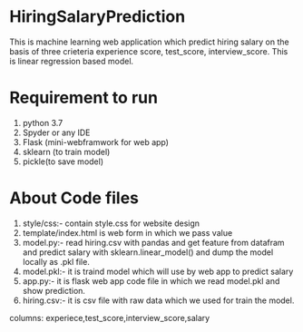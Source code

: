 # HiringSalaryPrediction
This is machine learning web application which predict hiring salary on the basis of three crieteria experience score, test_score, interview_score. This is linear regression based model.

# Requirement to run
1. python 3.7
2. Spyder or any IDE
3. Flask (mini-webframwork for web app)
4. sklearn (to train model)
5. pickle(to save model)

# About Code files
1. style/css:- contain style.css for website design
2. template/index.html is web form in which we pass value
3. model.py:- read hiring.csv with pandas and get feature from datafram and predict salary with sklearn.linear_model() and dump the model locally as .pkl file.
4. model.pkl:- it is traind model which will use by web app to predict salary
5. app.py:- it is flask web app code file in which we read model.pkl and show prediction.
6. hiring.csv:- it is csv file with raw data which we used for train the model.

columns: experiece,test_score,interview_score,salary
